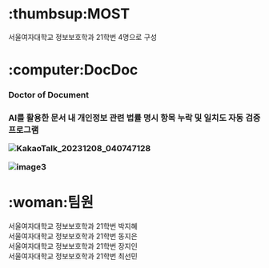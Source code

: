 <h1>:thumbsup:MOST</h1>
<p></p>
<p></p>
서울여자대학교 정보보호학과 21학번 4명으로 구성

<p></p>
<p></p>
<h1>:computer:DocDoc</h1>
<h3>Doctor of Document<h3>
<p></p>
AI를 활용한 문서 내 개인정보 관련 법률 명시 항목 누락 및 일치도 자동 검증 프로그램


![KakaoTalk_20231208_040747128](https://github.com/7d0x3e9/MOST/assets/99129159/f038ba21-8efa-4ae1-9cf6-8b20e21d2efc)

![image3](https://github.com/7d0x3e9/MOST/assets/99129159/54897710-aa71-46ee-9d6d-604b50cf23c5)

<h1>:woman:팀원</h1>
서울여자대학교 정보보호학과 21학번 박지혜</br>
서울여자대학교 정보보호학과 21학번 동지은</br>
서울여자대학교 정보보호학과 21학번 장지인</br>
서울여자대학교 정보보호학과 21학번 최선민</br>
